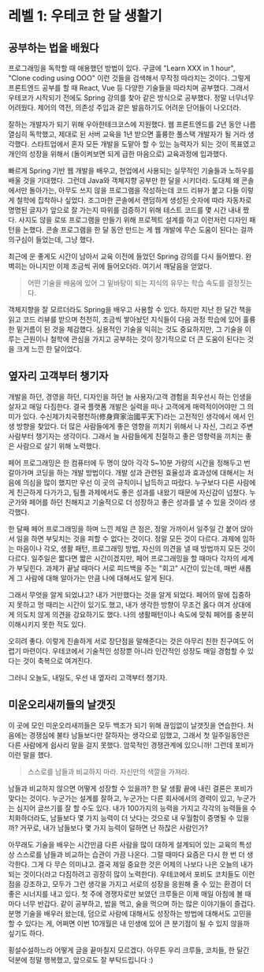 # 레벨 1: 우테코 한 달 생활기

## 공부하는 법을 배웠다

프로그래밍을 독학할 때 애용했던 방법이 있다. 구글에 "Learn XXX in 1 hour", "Clone coding using OOO" 이런 것들을 검색해서 무작정 따라치는 것이다. 그렇게 프론트엔드 공부를 할 때 React, Vue 등 다양한 기술들을 따라치며 공부했다. 그래서 우테코가 시작되기 전에도 Spring 강의를 찾아 같은 방식으로 공부했다. 정말 너무너무 어려웠다. 제어의 역전, 의존성 주입과 같은 발음하기도 어려운 단어들이 나오더라.   

잘하는 개발자가 되기 위해 우아한테크코스에 지원했다. 웹 프론트엔드를 2년 동안 나름 열심히 독학했고, 제대로 된 서버 교육을 1년 받으면 훌륭한 풀스택 개발자가 될 거라 생각했다. 스타트업에서 혼자 모든 개발을 도맡아 할 수 있는 능력자가 되는 것이 목표였고 개인의 성장을 위해서 (돌이켜보면 되게 급한 마음으로) 교육과정에 입과했다.

빠르게 Spring 기반 웹 개발을 배우고, 현업에서 사용되는 실무적인 기술들과 노하우를 배울 것을 기대했다. 그런데 Java와 객체지향 공부만 한 달을 시키더라. 도대체 왜 콘솔에서만 돌아가는, 아무도 쓰지 않을 프로그램을 작성하는데 코드 리뷰가 붙고 다들 이렇게 철학에 집착하나 싶었다. 조그마한 콘솔에서 랜덤하게 생성된 숫자에 따라 자동차로 명명된 글자가 앞으로 잘 가는지 따위를 검증하기 위해 테스트 코드를 몇 시간 내내 짰다. 사지도 않을 로또 프로그램을 만들기 위해 프로젝트 설계를 하고 이런저런 디자인 패턴을 논했다. 콘솔 프로그램을 한 달 동안 만드는 게 웹 개발에 무슨 도움이 된다는 걸까 의구심이 들었는데, 그냥 했다.

최근에 운 좋게도 시간이 남아서 교육 이전에 들었던 Spring 강의를 다시 들어봤다. 완벽히는 아니지만 이제 조금씩 귀에 들어오더라. 여기서 깨달음을 얻었다.

> 어떤 기술을 배움에 있어 그 밑바탕이 되는 지식의 유무는 학습 속도를 결정짓는다.

객체지향을 잘 모르더라도 Spring을 배우고 사용할 수 있다. 하지만 지난 한 달간 책을 읽고 코드 리뷰를 받으며 천천히, 조금씩 쌓아놨던 지식들이 다음 과정 학습에 있어 훌륭한 밑거름이 된 것을 체감했다. 실용적인 기술을 익히는 것도 중요하지만, 그 기술을 이루는 근원이나 철학에 관심을 가지고 공부하는 것이 장기적으로 더 큰 도움이 된다는 것을 크게 느낀 한 달이었다.

## 옆자리 고객부터 챙기자

개발을 하던, 경영을 하던, 디자인을 하던 늘 사용자/고객 경험을 최우선시 하는 인생을 살자고 매일 다짐한다. 결국 플랫폼 개발은 실력을 떠나 고객에게 매력적이어야만 그 의미가 있다. 수신제가치국평천하(修身齊家治國平天下)라는 고전적인 생각에서 에서 인생 방향을 찾았다. 더 많은 사람들에게 좋은 영향을 끼치기 위해서 나 자신, 그리고 주변 사람부터 챙기자는 생각이다. 그래서 늘 사람들에게 친절하고 좋은 영향력을 끼치는 좋은 사람으로 살기 위해 노력했다.

페어 프로그래밍은 한 컴퓨터에 두 명이 앉아 각각 5~10분 가량의 시간을 정해두고 번갈아가며 코딩을 하는 개발 방법이다. 개발 성과 관련된 효율성과 효과성에 대해서는 처음에 의심을 많이 했지만 우선 이 곳의 규칙이니 납득하고 따랐다. 누구보다 다른 사람에게 친근하게 다가가고, 팀플 과제에서도 좋은 성과를 내왔기 때문에 자신감이 넘쳤다. 누군가와 페어를 하던 친해지고 기술적으로 더 성장하고 좋은 성과를 낼 수 있을 것이라 생각했다. 

한 달째 페어 프로그래밍을 하며 느낀 제일 큰 점은, 정말 가까이서 일주일 간 붙어 앉아서 일을 하면 부딪치는 것을 피할 수 없다는 것이다. 정말 모든 것이 다르다. 과제에 임하는 마음이나 각오, 생활 패턴, 프로그래밍 방법, 자신의 의견을 낼 때 방법까지 모든 것이 다르다. 일주일은 짧다면 짧은 시간이겠지만, 페어 프로그래밍을 할 때마다 각자의 세계가 부딪힌다. 과제가 끝날 때마다 서로 피드백을 주는 "회고" 시간이 있는데, 매번 새롭게 그 사람에 대해 알아가는 만큼 나에 대해서도 알게 된다.

그래서 무엇을 알게 되었냐고? 내가 거만했다는 것을 알게 되었다. 페어의 말에 집중하지 못하고 멍 때리는 시간이 있기도 했고, 내가 생각한 방향이 무조건 옳다 여겨 상대에게 의도치 않게 의견을 강요하기도 했다. 나의 생활패턴이나 속도에 맞춰 페어를 충분히 이해시키지 못한 적도 있다.

오히려 좋다. 이렇게 진솔하게 서로 장단점을 말해준다는 것은 아무리 친한 친구여도 어렵기 마련이다. 우테코에서 기술적인 성장뿐 아니라 인간적인 성장도 매일 경험할 수 있다는 것이 축복으로 여겨진다.

그러니 오늘도, 내일도, 우선 내 옆자리 고객부터 챙기자.

## 미운오리새끼들의 날갯짓

이 곳에 모인 미운오리새끼들은 모두 백조가 되기 위해 끊임없이 날갯짓을 연습한다. 처음에는 경쟁심에 불타 남들보다만 잘하자는 생각으로 임했고, 그래서 첫 일주일동안은 다른 사람에게 쉽사리 말을 걸지 못했다. 암묵적인 경쟁관계에 있으니까! 그런데 포비가 이런 말을 했다.

> 스스로를 남들과 비교하지 마라. 자신만의 색깔을 가져라.

남들과 비교하지 않으면 어떻게 성장할 수 있을까? 한 달 생활 끝에 내린 결론은 포비가 맞다는 것이다. 누군가는 설계를 잘하고, 누군가는 다른 회사에서의 경력이 있고, 누군가는 심지어 글쓰기를 잘 할 수도 있다. 내가 100가지의 능력을 가지고 각각의 능력들을 수치화하더라도, 남들보다 몇 가지 능력이 더 낫다는 것으로 내 우월함이 증명될 수 있을까? 거꾸로, 내가 남들보다 몇 가지 능력이 덜하면 난 하찮은 사람인가?

아무래도 기술을 배우는 시간만큼 다른 사람을 많이 대하게 설계되어 있는 교육의 특성상 스스로를 남들과 비교하는 습관이 가끔 나온다. 그럴 때마다 요즘은 다시 한 번 더 생각한다. 그게 다 무슨 의미냐고. 결국 제일 중요한 것은 어제의 나보다 나은 오늘의 내가 되는 것이다(라고 다짐하려고 굉장히 많이 노력한다). 우테코에서 포비도 코치들도 이런 점을 강조하고, 모두가 그런 생각을 가지고 서로의 성장을 응원해 줄 수 있는 환경이 더 좋은 시너지를 내고 있다. 첫 주에 경쟁자로만 보였던 크루들은 이제 매일 아침에 볼 때마다 너무 반갑다. 같이 공부하고, 밥을 먹고, 술을 먹으며 하는 많은 이야기들이 즐겁다. 분명 기술을 배우러 왔는데, 덤으로 사람에 대해서도 성장하는 방법에 대해서도 고민을 할 수 있다는 게, 어쩌면 이번 10개월은 내 인생에 있어 큰 분기점이 될 수 있지 않을까 싶기도 하다. 

횡설수설하느라 어떻게 글을 끝마칠지 모르겠다. 아무튼 우리 크루들, 코치들, 한 달간 덕분에 정말 행복했고, 앞으로도 잘 부탁드립니다 :)
